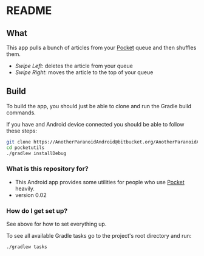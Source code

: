 # README #
## What
This app pulls a bunch of articles from your [Pocket][0] queue and then shuffles them. 
- *Swipe Left*: deletes the article from your queue
- *Swipe Right*: moves the article to the top of your queue

## Build

To build the app, you should just be able to clone and run the Gradle build commands.

If you have and Android device connected you should be able to follow these steps:

```bash
git clone https://AnotherParanoidAndroid@bitbucket.org/AnotherParanoidAndroid/pocketutils.git
cd pocketutils
./gradlew installDebug
```

### What is this repository for? ###

* This Android app provides some utilities for people who use [Pocket][0] heavily.
* version 0.02

### How do I get set up? ###

See above for how to set everything up.

To see all available Gradle tasks go to the project's root directory and run:

```bash
./gradlew tasks
```

[0]:https://getpocket.com/about
